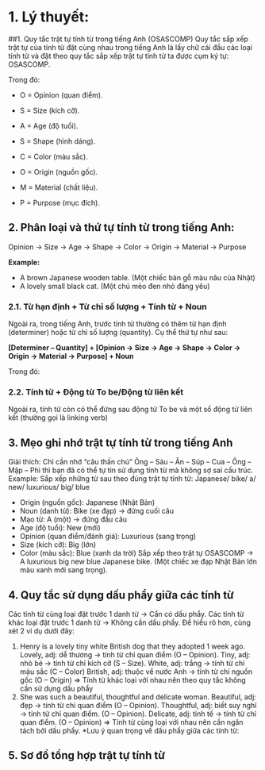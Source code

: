 # 1. Lý thuyết:
##1. Quy tắc trật tự tính từ trong tiếng Anh (OSASCOMP)
Quy tắc sắp xếp trật tự của tính từ đặt cùng nhau trong tiếng Anh là lấy chữ cái đầu các loại tính từ và đặt theo quy tắc sắp xếp trật tự tính từ ta được cụm ký tự: OSASCOMP.

Trong đó:

+ O = Opinion (quan điểm).

+ S = Size (kích cỡ).

+ A = Age (độ tuổi).

+ S = Shape (hình dáng).

+ C = Color (màu sắc).

+ O = Origin (nguồn gốc).

+ M = Material (chất liệu).

+ P = Purpose (mục đích).

## 2. Phân loại và thứ tự tính từ trong tiếng Anh:
Opinion -> Size -> Age -> Shape -> Color -> Origin -> Material -> Purpose 

**Example:** 
+ A brown Japanese wooden table. (Một chiếc bàn gỗ màu nâu của Nhật)
+ A lovely small black cat. (Một chú mèo đen nhỏ đáng yêu)

### 2.1. Từ hạn định + Từ chỉ số lượng + Tính từ + Noun
Ngoài ra, trong tiếng Anh, trước tính từ thường có thêm từ hạn định (determiner) hoặc từ chỉ số lượng (quantity). Cụ thể thứ tự như sau:

**[Determiner – Quantity] + [Opinion -> Size -> Age -> Shape -> Color -> Origin -> Material -> Purpose] + Noun**

Trong đó: 

### 2.2. Tính từ + Động từ To be/Động từ liên kết
Ngoài ra, tính từ còn có thể đứng sau động từ To be và một số động từ liên kết (thường gọi là linking verb)

## 3. Mẹo ghi nhớ trật tự tính từ trong tiếng Anh
Giải thích: 
Chỉ cần nhớ “câu thần chú” Ông – Sáu – Ăn – Súp – Cua – Ông – Mập – Phì thì bạn đã có thể tự tin sử dụng tính từ mà không sợ sai cấu trúc.
Example: 
Sắp xếp những từ sau theo đúng trật tự tính từ: Japanese/ bike/ a/ new/ luxurious/ big/ blue
+ Origin (nguồn gốc): Japanese (Nhật Bản)
+ Noun (danh từ): Bike (xe đạp) -> đứng cuối câu
+ Mạo từ: A (một) -> đứng đầu câu
+ Age (độ tuổi): New (mới)
+ Opinion (quan điểm/đánh giá): Luxurious (sang trọng)
+ Size (kích cỡ): Big (lớn)
+ Color (màu sắc): Blue (xanh da trời)
Sắp xếp theo trật tự OSASCOMP → A luxurious big new blue Japanese bike. (Một chiếc xe đạp Nhật Bản lớn màu xanh mới sang trọng).
## 4. Quy tắc sử dụng dấu phẩy giữa các tính từ
Các tính từ cùng loại đặt trước 1 danh từ -> Cần có dấu phẩy.
Các tính từ khác loại đặt trước 1 danh từ -> Không cần dấu phẩy.
Để hiểu rõ hơn, cùng xét 2 ví dụ dưới đây:
1. Henry is a lovely tiny white British dog that they adopted 1 week ago.
Lovely, adj: dễ thương → tính từ chỉ quan điểm (O – Opinion).
Tiny, adj: nhỏ bé → tính từ chỉ kích cỡ (S – Size).
White, adj: trắng → tính từ chỉ màu sắc (C – Color)
British, adj: thuộc về nước Anh → tính từ chỉ nguồn gốc (O – Origin)
⇒ Tính từ khác loại với nhau nên theo quy tắc không cần sử dụng dấu phẩy
2. She was such a beautiful, thoughtful and delicate woman. 
Beautiful, adj: đẹp → tính từ chỉ quan điểm (O – Opinion).
Thoughtful, adj: biết suy nghĩ → tính từ chỉ quan điểm. (O – Opinion).
Delicate, adj: tinh tế → tính từ chỉ quan điểm. (O – Opinion)
=> Tính từ cùng loại với nhau nên cần ngăn tách bởi dấu phẩy.
*Lưu ý quan trọng về dấu phẩy giữa các tính từ: 

## 5. Sơ đồ tổng hợp trật tự tính từ

